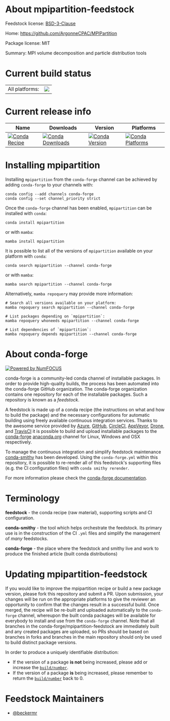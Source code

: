 About mpipartition-feedstock
============================

Feedstock license: [BSD-3-Clause](https://github.com/conda-forge/mpipartition-feedstock/blob/main/LICENSE.txt)

Home: https://github.com/ArgonneCPAC/MPIPartition

Package license: MIT

Summary: MPI volume decomposition and particle distribution tools

Current build status
====================


<table><tr><td>All platforms:</td>
    <td>
      <a href="https://dev.azure.com/conda-forge/feedstock-builds/_build/latest?definitionId=20105&branchName=main">
        <img src="https://dev.azure.com/conda-forge/feedstock-builds/_apis/build/status/mpipartition-feedstock?branchName=main">
      </a>
    </td>
  </tr>
</table>

Current release info
====================

| Name | Downloads | Version | Platforms |
| --- | --- | --- | --- |
| [![Conda Recipe](https://img.shields.io/badge/recipe-mpipartition-green.svg)](https://anaconda.org/conda-forge/mpipartition) | [![Conda Downloads](https://img.shields.io/conda/dn/conda-forge/mpipartition.svg)](https://anaconda.org/conda-forge/mpipartition) | [![Conda Version](https://img.shields.io/conda/vn/conda-forge/mpipartition.svg)](https://anaconda.org/conda-forge/mpipartition) | [![Conda Platforms](https://img.shields.io/conda/pn/conda-forge/mpipartition.svg)](https://anaconda.org/conda-forge/mpipartition) |

Installing mpipartition
=======================

Installing `mpipartition` from the `conda-forge` channel can be achieved by adding `conda-forge` to your channels with:

```
conda config --add channels conda-forge
conda config --set channel_priority strict
```

Once the `conda-forge` channel has been enabled, `mpipartition` can be installed with `conda`:

```
conda install mpipartition
```

or with `mamba`:

```
mamba install mpipartition
```

It is possible to list all of the versions of `mpipartition` available on your platform with `conda`:

```
conda search mpipartition --channel conda-forge
```

or with `mamba`:

```
mamba search mpipartition --channel conda-forge
```

Alternatively, `mamba repoquery` may provide more information:

```
# Search all versions available on your platform:
mamba repoquery search mpipartition --channel conda-forge

# List packages depending on `mpipartition`:
mamba repoquery whoneeds mpipartition --channel conda-forge

# List dependencies of `mpipartition`:
mamba repoquery depends mpipartition --channel conda-forge
```


About conda-forge
=================

[![Powered by
NumFOCUS](https://img.shields.io/badge/powered%20by-NumFOCUS-orange.svg?style=flat&colorA=E1523D&colorB=007D8A)](https://numfocus.org)

conda-forge is a community-led conda channel of installable packages.
In order to provide high-quality builds, the process has been automated into the
conda-forge GitHub organization. The conda-forge organization contains one repository
for each of the installable packages. Such a repository is known as a *feedstock*.

A feedstock is made up of a conda recipe (the instructions on what and how to build
the package) and the necessary configurations for automatic building using freely
available continuous integration services. Thanks to the awesome service provided by
[Azure](https://azure.microsoft.com/en-us/services/devops/), [GitHub](https://github.com/),
[CircleCI](https://circleci.com/), [AppVeyor](https://www.appveyor.com/),
[Drone](https://cloud.drone.io/welcome), and [TravisCI](https://travis-ci.com/)
it is possible to build and upload installable packages to the
[conda-forge](https://anaconda.org/conda-forge) [anaconda.org](https://anaconda.org/)
channel for Linux, Windows and OSX respectively.

To manage the continuous integration and simplify feedstock maintenance
[conda-smithy](https://github.com/conda-forge/conda-smithy) has been developed.
Using the ``conda-forge.yml`` within this repository, it is possible to re-render all of
this feedstock's supporting files (e.g. the CI configuration files) with ``conda smithy rerender``.

For more information please check the [conda-forge documentation](https://conda-forge.org/docs/).

Terminology
===========

**feedstock** - the conda recipe (raw material), supporting scripts and CI configuration.

**conda-smithy** - the tool which helps orchestrate the feedstock.
                   Its primary use is in the construction of the CI ``.yml`` files
                   and simplify the management of *many* feedstocks.

**conda-forge** - the place where the feedstock and smithy live and work to
                  produce the finished article (built conda distributions)


Updating mpipartition-feedstock
===============================

If you would like to improve the mpipartition recipe or build a new
package version, please fork this repository and submit a PR. Upon submission,
your changes will be run on the appropriate platforms to give the reviewer an
opportunity to confirm that the changes result in a successful build. Once
merged, the recipe will be re-built and uploaded automatically to the
`conda-forge` channel, whereupon the built conda packages will be available for
everybody to install and use from the `conda-forge` channel.
Note that all branches in the conda-forge/mpipartition-feedstock are
immediately built and any created packages are uploaded, so PRs should be based
on branches in forks and branches in the main repository should only be used to
build distinct package versions.

In order to produce a uniquely identifiable distribution:
 * If the version of a package **is not** being increased, please add or increase
   the [``build/number``](https://docs.conda.io/projects/conda-build/en/latest/resources/define-metadata.html#build-number-and-string).
 * If the version of a package **is** being increased, please remember to return
   the [``build/number``](https://docs.conda.io/projects/conda-build/en/latest/resources/define-metadata.html#build-number-and-string)
   back to 0.

Feedstock Maintainers
=====================

* [@beckermr](https://github.com/beckermr/)

